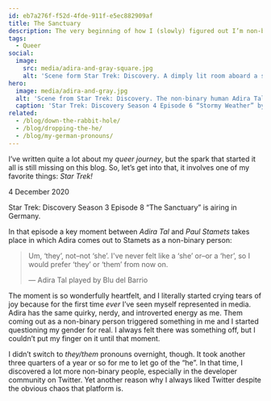 ```yaml
---
id: eb7a276f-f52d-4fde-911f-e5ec882909af
title: The Sanctuary
description: The very beginning of how I (slowly) figured out I’m non-binary.
tags:
  - Queer
social:
  image:
    src: media/adira-and-gray-square.jpg
    alt: 'Scene form Star Trek: Discovery. A dimply lit room aboard a starship. The non-binary human Adira Tal leans against a table and looks intently at someone outside the frame.'
hero:
  image: media/adira-and-gray.jpg
  alt: 'Scene from Star Trek: Discovery. The non-binary human Adira Tal and the trans man Gray Tal play some sort of sci-fi board game in a dimly lit room aboard a starship.'
  caption: 'Star Trek: Discovery Season 4 Episode 6 “Stormy Weather” by <a href="https://intl.startrek.com/gallery/first-look-star-trek-discovery-stormy-weather/star-trek-discovery-stormy-weather-3024/30">StarTrek.com</a>.'
related:
  - /blog/down-the-rabbit-hole/
  - /blog/dropping-the-he/
  - /blog/my-german-pronouns/
---
```


I’ve written quite a lot about my _queer journey_, but the spark that started it all is still missing on this blog. So, let’s get into that, it involves one of my favorite things: _Star Trek!_

4 December 2020

Star Trek: Discovery Season 3 Episode 8 “The Sanctuary” is airing in Germany.

In that episode a key moment between _Adira Tal_ and _Paul Stamets_ takes place in which Adira comes out to Stamets as a non-binary person:

> Um, ‘they’, not–not ‘she’. I've never felt like a ‘she’ or–or a ‘her’, so I would prefer ‘they’ or ‘them’ from now on.
>
> — Adira Tal played by Blu del Barrio

The moment is so wonderfully heartfelt, and I literally started crying tears of joy because for the first time _ever_ I’ve seen myself represented in media. Adira has the same quirky, nerdy, and introverted energy as me. Them coming out as a non-binary person triggered something in me and I started questioning my gender for real. I always felt there was something off, but I couldn’t put my finger on it until that moment.

I didn’t switch to _they/them_ pronouns overnight, though. It took another three quarters of a year or so for me to let go of the “he”. In that time, I discovered a lot more non-binary people, especially in the developer community on Twitter. Yet another reason why I always liked Twitter despite the obvious chaos that platform is.
